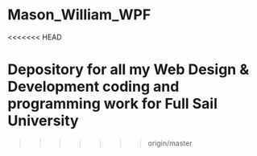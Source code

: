 Mason_William_WPF
=================
<<<<<<< HEAD

Depository for all my Web Design  &amp; Development coding and programming work for Full Sail University
=======
>>>>>>> origin/master
